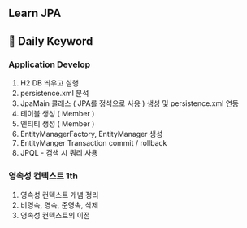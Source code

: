 ## Learn JPA

## 📌 Daily Keyword

### Application Develop

1. H2 DB 띄우고 실행
2. persistence.xml 분석
3. JpaMain 클래스 ( JPA를 정석으로 사용 ) 생성 및 persistence.xml 연동
4. 테이블 생성 ( Member )
5. 엔티티 생성 ( Member )
6. EntityManagerFactory, EntityManager 생성
7. EntityManger Transaction commit / rollback
8. JPQL - 검색 시 쿼리 사용

### 영속성 컨텍스트 1th

1. 영속성 컨텍스트 개념 정리
2. 비영속, 영속, 준영속, 삭제
3. 영속성 컨텍스트의 이점
